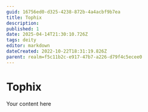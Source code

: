 ```yaml
---
guid: 16756ed0-d325-4238-872b-4a4acbf9b7ea
title: Tophix
description: 
published: 1
date: 2025-04-14T21:30:10.726Z
tags: deity
editor: markdown
dateCreated: 2022-10-22T18:31:19.826Z
parent: realm=f5c11b2c-e917-47b7-a226-d79f4c5ecee0
---
```


# Tophix
Your content here
